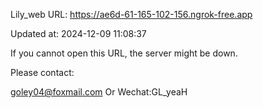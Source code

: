 Lily_web URL: https://ae6d-61-165-102-156.ngrok-free.app

Updated at: 2024-12-09 11:08:37

If you cannot open this URL, the server might be down.

Please contact: 

goley04@foxmail.com Or Wechat:GL_yeaH